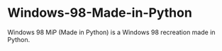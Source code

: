 # Windows-98-Made-in-Python
Windows 98 MiP (Made in Python) is a Windows 98 recreation made in Python.
